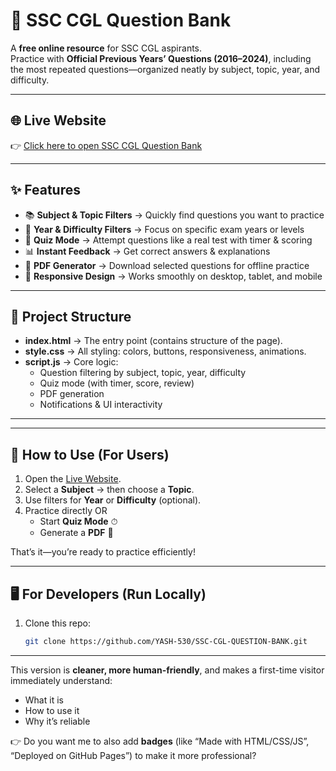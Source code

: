 # 📘 SSC CGL Question Bank

A **free online resource** for SSC CGL aspirants.  
Practice with **Official Previous Years’ Questions (2016–2024)**, including the most repeated questions—organized neatly by subject, topic, year, and difficulty.

---

## 🌐 Live Website

👉 [Click here to open SSC CGL Question Bank](https://yash-530.github.io/SSC-CGL-QUESTION-BANK/)

---

## ✨ Features

- 📚 **Subject & Topic Filters** → Quickly find questions you want to practice  
- 📅 **Year & Difficulty Filters** → Focus on specific exam years or levels  
- 📝 **Quiz Mode** → Attempt questions like a real test with timer & scoring  
- 📊 **Instant Feedback** → Get correct answers & explanations  
- 📑 **PDF Generator** → Download selected questions for offline practice  
- 📱 **Responsive Design** → Works smoothly on desktop, tablet, and mobile  

---

## 📂 Project Structure

- **index.html** → The entry point (contains structure of the page).  
- **style.css** → All styling: colors, buttons, responsiveness, animations.  
- **script.js** → Core logic:
  - Question filtering by subject, topic, year, difficulty  
  - Quiz mode (with timer, score, review)  
  - PDF generation  
  - Notifications & UI interactivity  

---



---

## 🚀 How to Use (For Users)

1. Open the [Live Website](https://yash-530.github.io/SSC-CGL-QUESTION-BANK/).  
2. Select a **Subject** → then choose a **Topic**.  
3. Use filters for **Year** or **Difficulty** (optional).  
4. Practice directly OR  
   - Start **Quiz Mode** ⏱  
   - Generate a **PDF** 📑  

That’s it—you’re ready to practice efficiently!

---

## 🖥️ For Developers (Run Locally)

1. Clone this repo:
   ```bash
   git clone https://github.com/YASH-530/SSC-CGL-QUESTION-BANK.git

---

This version is **cleaner, more human-friendly**, and makes a first-time visitor immediately understand:

- What it is  
- How to use it  
- Why it’s reliable  

👉 Do you want me to also add **badges** (like “Made with HTML/CSS/JS”, “Deployed on GitHub Pages”) to make it more professional?
